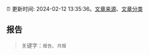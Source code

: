:alarm_clock: 更新时间: 2024-02-12 13:35:36。[文章来源](/README.md)、[文章分类](/TAGS.md)

## 报告


> 关键字：`报告`、`月报`



